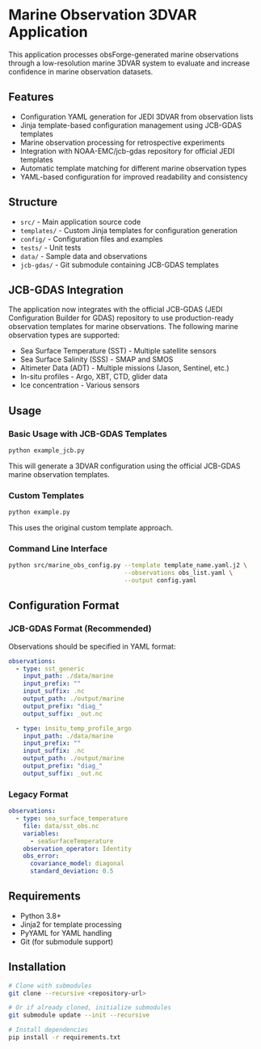 # Marine Observation 3DVAR Application

This application processes obsForge-generated marine observations through a low-resolution marine 3DVAR system to evaluate and increase confidence in marine observation datasets.

## Features

- Configuration YAML generation for JEDI 3DVAR from observation lists
- Jinja template-based configuration management using JCB-GDAS templates
- Marine observation processing for retrospective experiments
- Integration with NOAA-EMC/jcb-gdas repository for official JEDI templates
- Automatic template matching for different marine observation types
- YAML-based configuration for improved readability and consistency

## Structure

- `src/` - Main application source code
- `templates/` - Custom Jinja templates for configuration generation
- `config/` - Configuration files and examples
- `tests/` - Unit tests
- `data/` - Sample data and observations
- `jcb-gdas/` - Git submodule containing JCB-GDAS templates

## JCB-GDAS Integration

The application now integrates with the official JCB-GDAS (JEDI Configuration Builder for GDAS) repository to use production-ready observation templates for marine observations. The following marine observation types are supported:

- Sea Surface Temperature (SST) - Multiple satellite sensors
- Sea Surface Salinity (SSS) - SMAP and SMOS
- Altimeter Data (ADT) - Multiple missions (Jason, Sentinel, etc.)
- In-situ profiles - Argo, XBT, CTD, glider data
- Ice concentration - Various sensors

## Usage

### Basic Usage with JCB-GDAS Templates

```bash
python example_jcb.py
```

This will generate a 3DVAR configuration using the official JCB-GDAS marine observation templates.

### Custom Templates

```bash
python example.py
```

This uses the original custom template approach.

### Command Line Interface

```bash
python src/marine_obs_config.py --template template_name.yaml.j2 \
                                --observations obs_list.yaml \
                                --output config.yaml
```

## Configuration Format

### JCB-GDAS Format (Recommended)

Observations should be specified in YAML format:

```yaml
observations:
  - type: sst_generic
    input_path: ./data/marine
    input_prefix: ""
    input_suffix: .nc
    output_path: ./output/marine
    output_prefix: "diag_"
    output_suffix: _out.nc

  - type: insitu_temp_profile_argo
    input_path: ./data/marine
    input_prefix: ""
    input_suffix: .nc
    output_path: ./output/marine
    output_prefix: "diag_"
    output_suffix: _out.nc
```

### Legacy Format

```yaml
observations:
  - type: sea_surface_temperature
    file: data/sst_obs.nc
    variables:
      - seaSurfaceTemperature
    observation_operator: Identity
    obs_error:
      covariance_model: diagonal
      standard_deviation: 0.5
```

## Requirements

- Python 3.8+
- Jinja2 for template processing
- PyYAML for YAML handling
- Git (for submodule support)

## Installation

```bash
# Clone with submodules
git clone --recursive <repository-url>

# Or if already cloned, initialize submodules
git submodule update --init --recursive

# Install dependencies
pip install -r requirements.txt
```

